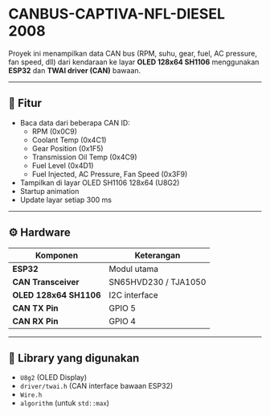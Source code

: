 # CANBUS-CAPTIVA-NFL-DIESEL 2008
Proyek ini menampilkan data CAN bus (RPM, suhu, gear, fuel, AC pressure, fan speed, dll) dari kendaraan ke layar **OLED 128x64 SH1106** menggunakan **ESP32** dan **TWAI driver (CAN)** bawaan.

---

## 🔧 Fitur
- Baca data dari beberapa CAN ID:
  - RPM (0x0C9)
  - Coolant Temp (0x4C1)
  - Gear Position (0x1F5)
  - Transmission Oil Temp (0x4C9)
  - Fuel Level (0x4D1)
  - Fuel Injected, AC Pressure, Fan Speed (0x3F9)
- Tampilkan di layar OLED SH1106 128x64 (U8G2)
- Startup animation
- Update layar setiap 300 ms

---

## ⚙️ Hardware
| Komponen | Keterangan |
|-----------|-------------|
| **ESP32** | Modul utama |
| **CAN Transceiver** | SN65HVD230 / TJA1050 |
| **OLED 128x64 SH1106** | I2C interface |
| **CAN TX Pin** | GPIO 5 |
| **CAN RX Pin** | GPIO 4 |

---

## 🧰 Library yang digunakan
- `U8g2` (OLED Display)
- `driver/twai.h` (CAN interface bawaan ESP32)
- `Wire.h`
- `algorithm` (untuk `std::max`)
